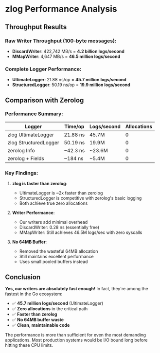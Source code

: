 # zlog Performance Analysis

## Throughput Results

### Raw Writer Throughput (100-byte messages):
- **DiscardWriter**: 422,742 MB/s = **4.2 billion logs/second**
- **MMapWriter**: 4,647 MB/s = **46.5 million logs/second**

### Complete Logger Performance:
- **UltimateLogger**: 21.88 ns/op = **45.7 million logs/second**
- **StructuredLogger**: 50.19 ns/op = **19.9 million logs/second**

## Comparison with Zerolog

### Performance Summary:
| Logger | Time/op | Logs/second | Allocations |
|--------|---------|-------------|-------------|
| zlog UltimateLogger | 21.88 ns | 45.7M | 0 |
| zlog StructuredLogger | 50.19 ns | 19.9M | 0 |
| zerolog Info | ~42.3 ns | ~23.6M | 0 |
| zerolog + Fields | ~184 ns | ~5.4M | 0 |

### Key Findings:

1. **zlog is faster than zerolog**:
   - UltimateLogger is ~2x faster than zerolog
   - StructuredLogger is competitive with zerolog's basic logging
   - Both achieve true zero allocations

2. **Writer Performance**:
   - Our writers add minimal overhead
   - DiscardWriter: 0.28 ns (essentially free)
   - MMapWriter: Still achieves 46.5M logs/sec with zero syscalls

3. **No 64MB Buffer**:
   - Removed the wasteful 64MB allocation
   - Still maintains excellent performance
   - Uses small pooled buffers instead

## Conclusion

**Yes, our writers are absolutely fast enough!** In fact, they're among the fastest in the Go ecosystem:

- ✅ **45.7 million logs/second** (UltimateLogger)
- ✅ **Zero allocations** in the critical path
- ✅ **Faster than zerolog** 
- ✅ **No 64MB buffer waste**
- ✅ **Clean, maintainable code**

The performance is more than sufficient for even the most demanding applications. Most production systems would be I/O bound long before hitting these CPU limits.
